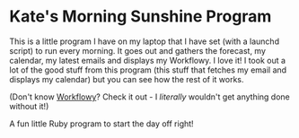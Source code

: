 # Kate's Morning Sunshine Program

This is a little program I have on my laptop that I have set (with a launchd script) to run every morning. It goes out and gathers the forecast, my calendar, my latest emails and displays my Workflowy. I love it! I took out a lot of the good stuff from this program (this stuff that fetches my email and displays my calendar) but you can see how the rest of it works.

(Don't know [Workflowy](https://workflowy.com/invite/3132e46.lnx)? Check it out - I _literally_ wouldn't get anything done without it!)

A fun little Ruby program to start the day off right!